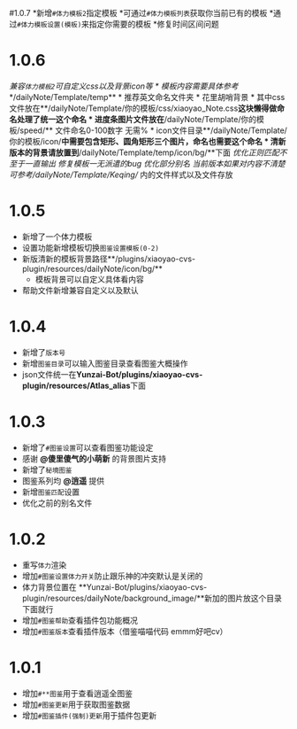 #1.0.7
*新增`#体力模板2`指定模板
    *可通过`#体力模板列表`获取你当前已有的模板
    *通过`#体力模板设置(模板)`来指定你需要的模板
*修复时间区间问题

# 1.0.6
*兼容`体力模板2`可自定义css以及背景icon等
    * 模板内容需要具体参考**/dailyNote/Template/temp**
    * 推荐英文命名文件夹
    * 花里胡哨背景
        * 其中css文件放在**/dailyNote/Template/你的模板/css/xiaoyao_Note.css**这块懒得做命名处理了统一这个命名
        * 进度条图片文件放在**/dailyNote/Template/你的模板/speed/** 文件命名0-100数字 无需%
        * icon文件目录**/dailyNote/Template/你的模板/icon/**中需要包含矩形、圆角矩形三个图片，命名也需要这个命名
    * 清新版本的背景请放置到**/dailyNote/Template/temp/icon/bg/**下面
*优化正则匹配不至于一直输出
*修复模板一无派遣的bug
*优化部分别名
*当前版本如果对内容不清楚可参考**/dailyNote/Template/Keqing/** 内的文件样式以及文件存放

# 1.0.5
* 新增了一个体力模板
* 设置功能新增模板切换`图鉴设置模板(0-2)`
* 新版清新的模板背景路径**/plugins/xiaoyao-cvs-plugin/resources/dailyNote/icon/bg/**
    * 模板背景可以自定义具体看内容
* 帮助文件新增兼容自定义以及默认

# 1.0.4
* 新增了`版本号`
* 新增`图鉴目录`可以输入图鉴目录查看图鉴大概操作
* json文件统一在**Yunzai-Bot/plugins/xiaoyao-cvs-plugin/resources/Atlas_alias**下面

# 1.0.3
* 新增了`#图鉴设置`可以查看图鉴功能设定
* 感谢 **@傻里傻气的小萌新** 的背景图片支持
* 新增了`秘境图鉴` 
* 图鉴系列均 **@逍遥** 提供
* 新增`图鉴匹配`设置
* 优化之前的别名文件

# 1.0.2
* 重写`体力`渲染
* 增加`#图鉴设置体力开关`防止跟乐神的冲突默认是关闭的
* 体力背景位置在 **Yunzai-Bot/plugins/xiaoyao-cvs-plugin/resources/dailyNote/background_image/**新加的图片放这个目录下面就行
* 增加`#图鉴帮助`查看插件包功能概况
* 增加`#图鉴版本`查看插件版本（借鉴喵喵代码 emmm好吧cv）

# 1.0.1
* 增加`#**图鉴`用于查看逍遥全图鉴
* 增加`#图鉴更新`用于获取图鉴数据
* 增加`#图鉴插件(强制)更新`用于插件包更新